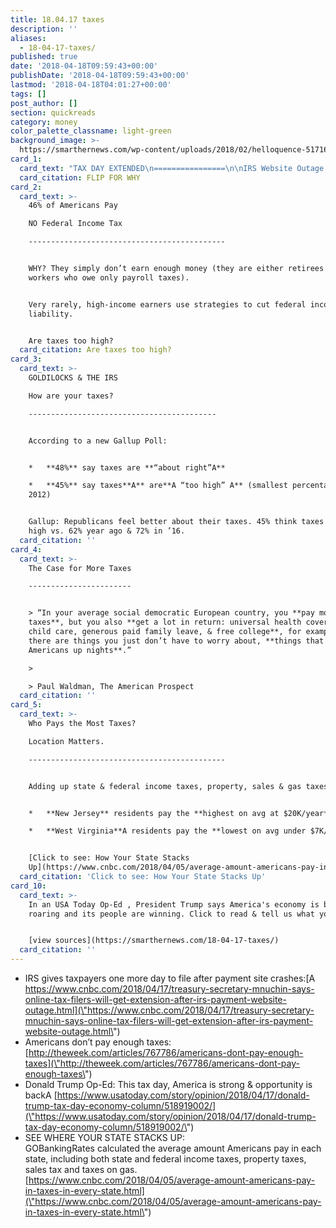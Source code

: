 ```yaml
---
title: 18.04.17 taxes
description: ''
aliases:
  - 18-04-17-taxes/
published: true
date: '2018-04-18T09:59:43+00:00'
publishDate: '2018-04-18T09:59:43+00:00'
lastmod: '2018-04-18T04:01:27+00:00'
tags: []
post_author: []
section: quickreads
category: money
color_palette_classname: light-green
background_image: >-
  https://smarthernews.com/wp-content/uploads/2018/02/helloquence-51716-unsplash-360x360.jpg
card_1:
  card_text: "TAX DAY EXTENDED\n================\n\nIRS Website Outage Means 1 More Day to File  \n\n----------------------------------------------\n\n> _a\x1CThis is the busiest tax day of the year & the IRS apologizes for the inconvenience this system issue caused for taxpayers.a\x1D_\n> \n> Meanwhile, nearly half of U.S.A **won’t pay any federal taxes** this year.\n\nFLIP FOR WHY"
  card_citation: FLIP FOR WHY
card_2:
  card_text: >-
    46% of Americans Pay  

    NO Federal Income Tax

    --------------------------------------------


    WHY? They simply don’t earn enough money (they are either retirees or
    workers who owe only payroll taxes).


    Very rarely, high-income earners use strategies to cut federal income tax
    liability.


    Are taxes too high?
  card_citation: Are taxes too high?
card_3:
  card_text: >-
    GOLDILOCKS & THE IRS  

    How are your taxes?

    ------------------------------------------


    According to a new Gallup Poll:


    *   **48%** say taxes are **“about right”A**

    *   **45%** say taxes**A** are**A “too high” A** (smallest percentage since
    2012)


    Gallup: Republicans feel better about their taxes. 45% think taxes are too
    high vs. 62% year ago & 72% in ’16.
  card_citation: ''
card_4:
  card_text: >-
    The Case for More Taxes

    -----------------------


    > “In your average social democratic European country, you **pay more
    taxes**, but you also **get a lot in return: universal health coverage, free
    child care, generous paid family leave, & free college**, for example …
    there are things you just don’t have to worry about, **things that keep us
    Americans up nights**.”

    > 

    > Paul Waldman, The American Prospect
  card_citation: ''
card_5:
  card_text: >-
    Who Pays the Most Taxes?  

    Location Matters.

    --------------------------------------------


    Adding up state & federal income taxes, property, sales & gas taxes…


    *   **New Jersey** residents pay the **highest on avg at $20K/year**

    *   **West Virginia**A residents pay the **lowest on avg under $7K/year**


    [Click to see: How Your State Stacks
    Up](https://www.cnbc.com/2018/04/05/average-amount-americans-pay-in-taxes-in-every-state.html)
  card_citation: 'Click to see: How Your State Stacks Up'
card_10:
  card_text: >-
    In an USA Today Op-Ed , President Trump says America's economy is back and
    roaring and its people are winning. Click to read & tell us what you think.


    [view sources](https://smarthernews.com/18-04-17-taxes/)
  card_citation: ''
---
```

*   IRS gives taxpayers one more day to file after payment site crashes:[A https://www.cnbc.com/2018/04/17/treasury-secretary-mnuchin-says-online-tax-filers-will-get-extension-after-irs-payment-website-outage.html](\"https://www.cnbc.com/2018/04/17/treasury-secretary-mnuchin-says-online-tax-filers-will-get-extension-after-irs-payment-website-outage.html\")
*   Americans don’t pay enough taxes: [http://theweek.com/articles/767786/americans-dont-pay-enough-taxes](\"http://theweek.com/articles/767786/americans-dont-pay-enough-taxes\")
*   Donald Trump Op-Ed: This tax day, America is strong & opportunity is backA [https://www.usatoday.com/story/opinion/2018/04/17/donald-trump-tax-day-economy-column/518919002/](\"https://www.usatoday.com/story/opinion/2018/04/17/donald-trump-tax-day-economy-column/518919002/\")
*   SEE WHERE YOUR STATE STACKS UP:  
    GOBankingRates calculated the average amount Americans pay in each state, including both state and federal income taxes, property taxes, sales tax and taxes on gas.  
    [https://www.cnbc.com/2018/04/05/average-amount-americans-pay-in-taxes-in-every-state.html](\"https://www.cnbc.com/2018/04/05/average-amount-americans-pay-in-taxes-in-every-state.html\")